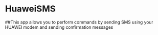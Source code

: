 # HuaweiSMS
##This app allows you to perform commands by sending SMS using your HUAWEI modem and sending confirmation messages

